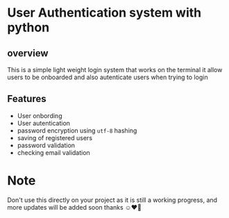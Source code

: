 # User Authentication system with python

## overview
This is a simple light weight login system that works on the terminal it allow users to be  onboarded and also autenticate users when trying to login 


## Features
- User onbording
- User autentication
- password encryption using `utf-8` hashing
- saving of registered users
- password validation
- checking email validation


# Note
Don't use this directly on your project as it is still a working progress, and more updates will be added soon thanks ☺️❤️💙